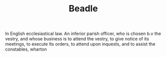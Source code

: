 ---
title: Beadle
letter: B
permalink: "/definitions/beadle.html"
body: In English ecclesiastical law. An inferior parish officer, who is chosen b.v
  the vestry, and whose business is to attend the vestry, to give notice of its meetings,
  to execute Its orders, to attend upon inquests, and to assist the constables, wharton
published_at: '2018-07-07'
source: Black's Law Dictionary
layout: post
---